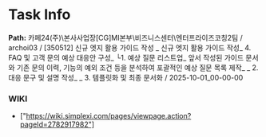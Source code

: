 # Task Info

**Path:** 카페24(주)\본사사업장\[CG]MI본부\비즈니스센터\엔터프라이즈코칭2팀 / archoi03 / [350512] 신규 엣지 활용 가이드 작성 _ 신규 엣지 활용 가이드 작성_ 4. FAQ 및 고객 문의 예상 대응안 구성_ └1. 예상 질문 리스트업_ 앞서 작성된 가이드 문서와 기존 문의 이력, 기능의 예외 조건 등을 분석하여 포괄적인 예상 질문 목록 제작_ _ 2. 대응 문구 및 설명 작성_ _ 3. 템플릿화 및 최종 문서화 / 2025-10-01_00-00-00

### WIKI
- ["https://wiki.simplexi.com/pages/viewpage.action?pageId=2782917982"]

